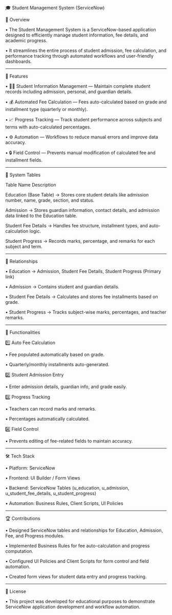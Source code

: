 🎓 Student Management System (ServiceNow)

📌 Overview

• The Student Management System is a ServiceNow-based application designed to efficiently manage student information, fee details, and academic progress.

• It streamlines the entire process of student admission, fee calculation, and performance tracking through automated workflows and user-friendly dashboards.


---

🚀 Features

• 🧑‍🎓 Student Information Management — Maintain complete student records including admission, personal, and guardian details.

• 💰 Automated Fee Calculation — Fees auto-calculated based on grade and installment type (quarterly or monthly).

• 📈 Progress Tracking — Track student performance across subjects and terms with auto-calculated percentages.

• ⚙ Automation — Workflows to reduce manual errors and improve data accuracy.

• 🔒 Field Control — Prevents manual modification of calculated fee and installment fields.


---

🧩 System Tables

Table Name                     	Description

Education (Base Table) ->	Stores core student details like admission number, name, grade, section, and status.

Admission	           ->  Stores guardian information, contact details, and admission data linked to the Education table.

Student Fee Details	  ->  Handles fee structure, installment types, and auto-calculation logic.

Student Progress       ->	Records marks, percentage, and remarks for each subject and term.



---

🔗 Relationships

• Education → Admission, Student Fee Details, Student Progress (Primary link)

• Admission → Contains student and guardian details.

• Student Fee Details → Calculates and stores fee installments based on grade.

• Student Progress → Tracks subject-wise marks, percentages, and teacher remarks.


---

🧮 Functionalities

1️⃣ Auto Fee Calculation

   • Fee populated automatically based on grade.

   • Quarterly/monthly installments auto-generated.


2️⃣ Student Admission Entry

   • Enter admission details, guardian info, and grade easily.

3️⃣ Progress Tracking

   • Teachers can record marks and remarks.

   • Percentages automatically calculated.

4️⃣ Field Control

   • Prevents editing of fee-related fields to maintain accuracy.


---

🛠 Tech Stack

• Platform: ServiceNow

• Frontend: UI Builder / Form Views

• Backend: ServiceNow Tables (u_education, u_admission, u_student_fee_details, u_student_progress)

• Automation: Business Rules, Client Scripts, UI Policies


---

🏆 Contributions

• Designed ServiceNow tables and relationships for Education, Admission, Fee, and Progress modules.

• Implemented Business Rules for fee auto-calculation and progress computation.

• Configured UI Policies and Client Scripts for form control and field automation.

• Created form views for student data entry and progress tracking.


---

📜 License

• This project was developed for educational purposes to demonstrate ServiceNow application development and workflow automation.
